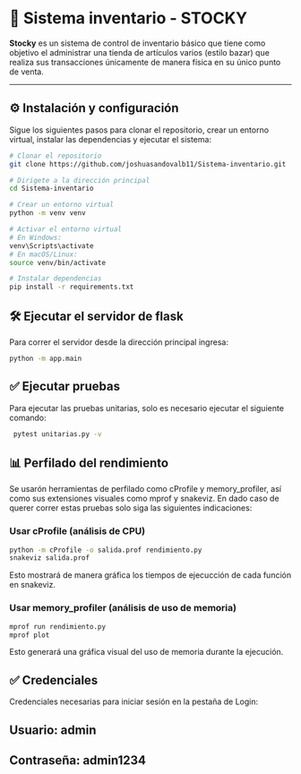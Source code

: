 # 🛒 Sistema inventario - STOCKY

**Stocky** es un sistema de control de inventario básico que tiene como objetivo el administrar una tienda de artículos varios (estilo bazar) que realiza sus transacciones únicamente de manera física en su único punto de venta.

---

## ⚙️ Instalación y configuración

Sigue los siguientes pasos para clonar el repositorio, crear un entorno virtual, instalar las dependencias y ejecutar el sistema:

```bash
# Clonar el repositorio
git clone https://github.com/joshuasandovalb11/Sistema-inventario.git

# Dirigete a la dirección principal
cd Sistema-inventario

# Crear un entorno virtual
python -m venv venv

# Activar el entorno virtual
# En Windows:
venv\Scripts\activate
# En macOS/Linux:
source venv/bin/activate

# Instalar dependencias
pip install -r requirements.txt
```
## 🛠️ Ejecutar el servidor de flask

Para correr el servidor desde la dirección principal ingresa:
```bash
python -m app.main
```

## ✅ Ejecutar pruebas
Para ejecutar las pruebas unitarias, solo es necesario ejecutar el siguiente comando:

```bash
 pytest unitarias.py -v
```

## 📊 Perfilado del rendimiento
Se usarón herramientas de perfilado como cProfile y memory_profiler, así como sus extensiones visuales como mprof y snakeviz. En dado caso de querer correr estas pruebas solo siga las siguientes indicaciones:

### Usar cProfile (análisis de CPU)
```bash
python -m cProfile -o salida.prof rendimiento.py
snakeviz salida.prof
```
Esto mostrará de manera gráfica los tiempos de ejecucción de cada función en snakeviz.

### Usar memory_profiler (análisis de uso de memoria)
```bash
mprof run rendimiento.py
mprof plot
```
Esto generará una gráfica visual del uso de memoria durante la ejecución.

## ✅ Credenciales
Credenciales necesarias para iniciar sesión en la pestaña de Login:

## Usuario: admin
## Contraseña: admin1234
